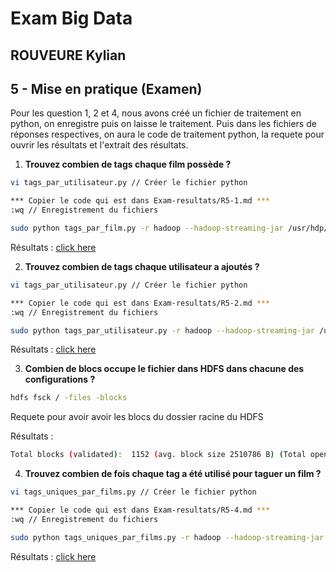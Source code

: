 # Exam Big Data
## ROUVEURE Kylian

## 5 - Mise en pratique (Examen)

Pour les question 1, 2 et 4, nous avons créé un fichier de traitement en python, on enregistre puis on laisse le traitement. Puis dans les fichiers de réponses respectives, on aura le code de traitement python, la requete pour ouvrir les résultats et l'extrait des résultats.

1. **Trouvez combien de tags chaque film possède ?**

```bash
vi tags_par_utilisateur.py // Créer le fichier python

*** Copier le code qui est dans Exam-resultats/R5-1.md ***
:wq // Enregistrement du fichiers

sudo python tags_par_film.py -r hadoop --hadoop-streaming-jar /usr/hdp/current/hadoop-mapreduce-client/hadoop-streaming.jar hdfs:///data/datasets/movies-2/tags.csv -o hdfs:///data/datasets/movies-2/tags_par_film
```

Résultats :
<a href="Exam-resultats/R5.1.md" >click here</a>

2. **Trouvez combien de tags chaque utilisateur a ajoutés ?**

```bash
vi tags_par_utilisateur.py // Créer le fichier python

*** Copier le code qui est dans Exam-resultats/R5-2.md ***
:wq // Enregistrement du fichiers

sudo python tags_par_utilisateur.py -r hadoop --hadoop-streaming-jar /usr/hdp/current/hadoop-mapreduce-client/hadoop-streaming.jar hdfs:///data/datasets/movies-2/tags.csv -o hdfs:///data/datasets/movies-2/tags_par_utilisateur
```

Résultats :
<a href="Exam-resultats/R5.2.md" >click here</a>

3. **Combien de blocs occupe le fichier dans HDFS dans chacune des configurations ?**

```bash
hdfs fsck / -files -blocks
```

Requete pour avoir avoir les blocs du dossier racine du HDFS

Résultats :
```bash
Total blocks (validated):  1152 (avg. block size 2510786 B) (Total open file blocks (not validated): 1)
```

4. **Trouvez combien de fois chaque tag a été utilisé pour taguer un film ?**

```bash
vi tags_uniques_par_films.py // Créer le fichier python

*** Copier le code qui est dans Exam-resultats/R5-4.md ***
:wq // Enregistrement du fichiers

sudo python tags_uniques_par_films.py -r hadoop --hadoop-streaming-jar /usr/hdp/current/hadoop-mapreduce-client/hadoop-streaming.jar hdfs:///data/datasets/movies-2/tags.csv -o hdfs:///data/datasets/movies-2/tags_uniques_par_films
```

Résultats :
<a href="Exam-resultats/R5.4.md" >click here</a>
